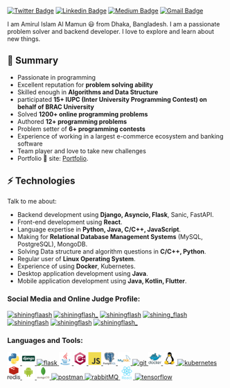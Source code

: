 [![Twitter Badge](https://img.shields.io/badge/-@_shiningflash-1ca0f1?style=flat-square&labelColor=1ca0f1&logo=twitter&logoColor=white&link=https://twitter.com/_shiningflash)](https://twitter.com/_shiningflash) [![Linkedin Badge](https://img.shields.io/badge/-amirulislamalmamun-blue?style=flat-square&logo=Linkedin&logoColor=white&link=https://www.linkedin.com/in/amirulislamalmamun/)](https://www.linkedin.com/in/amirulislamalmamun/) [![Medium Badge](https://img.shields.io/badge/-@amirulislamalmamun-03a57a?style=flat-square&labelColor=000000&logo=Medium&link=https://medium.com/@amirulislamalmamun/)](https://medium.com/@amirulislamalmamun)
[![Gmail Badge](https://img.shields.io/badge/-amirulislamalmamun@gmail.com-c14438?style=flat-square&logo=Gmail&logoColor=white&link=mailto:amirulislamalmamun@gmail.com)](mailto:amirulislamalmamun@gmail.com)

I am Amirul Islam Al Mamun 😃 from Dhaka, Bangladesh. I am a passionate problem solver and backend developer. I love to explore and learn about new things.

## 👯 Summary

- Passionate in programming
- Excellent reputation for **problem solving ability**
- Skilled enough in **Algorithms and Data Structure**
- participated **15+ IUPC (Inter University Programming Contest) on behalf of BRAC University**
- Solved **1200+ online programming problems**
- Authored **12+ programming problems**
- Problem setter of **6+ programming contests**
- Experience of working in a largest e-commerce ecosystem and banking software
- Team player and love to take new challenges
- Portfolio 🎯 site: [Portfolio](https://amirulislam.zeet.app).

## ⚡ Technologies

Talk to me about:

- Backend development using **Django, Asyncio, Flask**, Sanic, FastAPI.
- Front-end development using **React**.
- Language expertise in **Python, Java, C/C++, JavaScript**.
- Making for **Relational Database Management Systems** (MySQL, PostgreSQL), MongoDB.
- Solving Data structure and algorithm questions in **C/C++, Python**.
- Regular user of **Linux Operating System**.
- Experience of using **Docker**, Kubernetes.
- Desktop application development using **Java**.
- Mobile application development using **Java, Kotlin, Flutter**.

<h3 align="left">Social Media and Online Judge Profile:</h3>

<a href="https://fb.com/shiningflaash" target="blank"><img align="center" src="https://raw.githubusercontent.com/rahuldkjain/github-profile-readme-generator/master/src/images/icons/Social/facebook.svg" alt="shiningflaash" height="24" width="30" /></a> <a href="https://instagram.com/shiningflash_" target="blank"><img align="center" src="https://raw.githubusercontent.com/rahuldkjain/github-profile-readme-generator/master/src/images/icons/Social/instagram.svg" alt="shiningflash_" height="24" width="30" /></a> <a href="https://www.youtube.com/c/shiningflash" target="blank"><img align="center" src="https://raw.githubusercontent.com/rahuldkjain/github-profile-readme-generator/master/src/images/icons/Social/youtube.svg" alt="shiningflash" height="24" width="30" /></a> <a href="https://codeforces.com/profile/shining_flash" target="blank"><img align="center" src="https://cdn.jsdelivr.net/npm/simple-icons@3.0.1/icons/codeforces.svg" alt="shining_flash" height="24" width="30" /></a> <a href="https://www.leetcode.com/shiningflash" target="blank"><img align="center" src="https://raw.githubusercontent.com/rahuldkjain/github-profile-readme-generator/master/src/images/icons/Social/leet-code.svg" alt="shiningflash" height="24" width="30" /></a> <a href="https://www.hackerrank.com/shiningflash" target="blank"><img align="center" src="https://raw.githubusercontent.com/rahuldkjain/github-profile-readme-generator/master/src/images/icons/Social/hackerrank.svg" alt="shiningflash" height="24" width="30" /></a> <a href="https://www.codechef.com/users/shiningflash_" target="blank"><img align="center" src="https://cdn.jsdelivr.net/npm/simple-icons@3.1.0/icons/codechef.svg" alt="shiningflash_" height="24" width="30" /></a> </p>

<h3 align="left">Languages and Tools:</h3>

<p align="left"> <a href="https://www.python.org" target="_blank"> <img src="https://raw.githubusercontent.com/devicons/devicon/master/icons/python/python-original.svg" alt="python" width="30" height="30"/> </a> <a href="https://www.djangoproject.com/" target="_blank"> <img src="https://raw.githubusercontent.com/devicons/devicon/master/icons/django/django-original.svg" alt="django" width="30" height="30"/> </a> <a href="https://flask.palletsprojects.com/" target="_blank"> <img src="https://www.vectorlogo.zone/logos/pocoo_flask/pocoo_flask-icon.svg" alt="flask" width="30" height="30"/> </a> <a href="https://www.java.com" target="_blank"> <img src="https://raw.githubusercontent.com/devicons/devicon/master/icons/java/java-original.svg" alt="java" width="30" height="30"/> </a> <a href="https://www.w3schools.com/cpp/" target="_blank"> <img src="https://raw.githubusercontent.com/devicons/devicon/master/icons/cplusplus/cplusplus-original.svg" alt="cplusplus" width="30" height="30"/> </a> <a href="https://developer.mozilla.org/en-US/docs/Web/JavaScript" target="_blank"> <img src="https://raw.githubusercontent.com/devicons/devicon/master/icons/javascript/javascript-original.svg" alt="javascript" width="30" height="30"/> </a> <a href="https://www.postgresql.org" target="_blank"> <img src="https://raw.githubusercontent.com/devicons/devicon/master/icons/postgresql/postgresql-original-wordmark.svg" alt="postgresql" width="30" height="30"/> </a> <a href="https://www.mysql.com/" target="_blank"> <img src="https://raw.githubusercontent.com/devicons/devicon/master/icons/mysql/mysql-original-wordmark.svg" alt="mysql" width="30" height="30"/> </a> <a href="https://git-scm.com/" target="_blank"> <img src="https://www.vectorlogo.zone/logos/git-scm/git-scm-icon.svg" alt="git" width="30" height="30"/> </a> <a href="https://www.docker.com/" target="_blank"> <img src="https://raw.githubusercontent.com/devicons/devicon/master/icons/docker/docker-original-wordmark.svg" alt="docker" width="30" height="30"/> </a> <a href="https://www.linux.org/" target="_blank"> <img src="https://raw.githubusercontent.com/devicons/devicon/master/icons/linux/linux-original.svg" alt="linux" width="30" height="30"/> </a> <a href="https://kubernetes.io" target="_blank"> <img src="https://www.vectorlogo.zone/logos/kubernetes/kubernetes-icon.svg" alt="kubernetes" width="30" height="30"/> </a> <a href="https://redis.io" target="_blank"> <img src="https://raw.githubusercontent.com/devicons/devicon/master/icons/redis/redis-original-wordmark.svg" alt="redis" width="30" height="30"/> </a> <a href="https://developer.android.com" target="_blank"> <img src="https://raw.githubusercontent.com/devicons/devicon/master/icons/android/android-original-wordmark.svg" alt="android" width="30" height="30"/> </a> <a href="https://www.mongodb.com/" target="_blank"> <img src="https://raw.githubusercontent.com/devicons/devicon/master/icons/mongodb/mongodb-original-wordmark.svg" alt="mongodb" width="30" height="30"/> </a> <a href="https://postman.com" target="_blank"> <img src="https://www.vectorlogo.zone/logos/getpostman/getpostman-icon.svg" alt="postman" width="30" height="30"/> </a> <a href="https://www.rabbitmq.com" target="_blank"> <img src="https://www.vectorlogo.zone/logos/rabbitmq/rabbitmq-icon.svg" alt="rabbitMQ" width="30" height="30"/> </a> <a href="https://reactjs.org/" target="_blank"> <img src="https://raw.githubusercontent.com/devicons/devicon/master/icons/react/react-original-wordmark.svg" alt="react" width="30" height="30"/> </a> <a href="https://www.tensorflow.org" target="_blank"> <img src="https://www.vectorlogo.zone/logos/tensorflow/tensorflow-icon.svg" alt="tensorflow" width="30" height="30"/> </a> </p>
